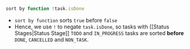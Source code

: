 <!-- placeholder to force blank line before included text -->


```javascript
sort by function !task.isDone
```

- `sort by function` sorts `true` before `false`
- Hence, we use `!` to negate `task.isDone`, so tasks with [[Status Stages|Status Stage]] `TODO` and `IN_PROGRESS` tasks are sorted **before** `DONE`, `CANCELLED` and `NON_TASK`.


<!-- placeholder to force blank line after included text -->
